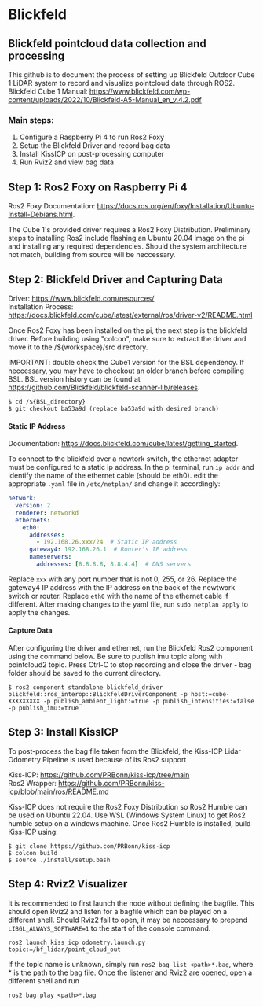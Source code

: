 # Blickfeld
## Blickfeld pointcloud data collection and processing

This github is to document the process of setting up Blickfeld Outdoor Cube 1 LiDAR system to record and visualize pointcloud data through ROS2. \
Blickfeld Cube 1 Manual: https://www.blickfeld.com/wp-content/uploads/2022/10/Blickfeld-A5-Manual_en_v.4.2.pdf

### Main steps:
1.  Configure a Raspberry Pi 4 to run Ros2 Foxy
2.  Setup the Blickfeld Driver and record bag data
3.  Install KissICP on post-processing computer
4.  Run Rviz2 and view bag data

## Step 1: Ros2 Foxy on Raspberry Pi 4

Ros2 Foxy Documentation: https://docs.ros.org/en/foxy/Installation/Ubuntu-Install-Debians.html.

The Cube 1's provided driver requires a Ros2 Foxy Distribution. Preliminary steps to installing Ros2 include flashing an Ubuntu 20.04 image on the pi and installing any required dependencies. Should the system architecture not match, building from source will be neccessary.

## Step 2: Blickfeld Driver and Capturing Data

Driver: https://www.blickfeld.com/resources/ \
Installation Process: https://docs.blickfeld.com/cube/latest/external/ros/driver-v2/README.html

Once Ros2 Foxy has been installed on the pi, the next step is the blickfeld driver. Before building using "colcon", make sure to extract the driver and move it to the /${workspace}/src directory.

IMPORTANT: double check the Cube1 version for the BSL dependency. If neccessary, you may have to checkout an older branch before compiling BSL. BSL version history can be found at https://github.com/Blickfeld/blickfeld-scanner-lib/releases.

```console
$ cd /${BSL_directory}
$ git checkout ba53a9d (replace ba53a9d with desired branch)
```

#### Static IP Address

Documentation: https://docs.blickfeld.com/cube/latest/getting_started.

To connect to the blickfeld over a newtork switch, the ethernet adapter must be configured to a static ip address. In the pi terminal, run `ip addr` and identify the name of the ethernet cable (should be eth0). 
edit the appropriate `.yaml` file in `/etc/netplan/` and change it accordingly:

```yaml
network:
  version: 2
  renderer: networkd
  ethernets:
    eth0:
      addresses:
        - 192.168.26.xxx/24  # Static IP address
      gateway4: 192.168.26.1  # Router's IP address
      nameservers:
        addresses: [8.8.8.8, 8.8.4.4]  # DNS servers
```

Replace `xxx` with any port number that is not 0, 255, or 26. Replace the gateway4 IP address with the IP address on the back of the newtwork switch or router. Replace `eth0` with the name of the ethernet cable if different.
After making changes to the yaml file, run `sudo netplan apply` to apply the changes.

#### Capture Data

After configuring the driver and ethernet, run the Blickfeld Ros2 component using the command below. Be sure to publish imu topic along with pointcloud2 topic. Press Ctrl-C to stop recording and close the driver - bag folder should be saved to the current directory.

```console
$ ros2 component standalone blickfeld_driver blickfeld::ros_interop::BlickfeldDriverComponent -p host:=cube-XXXXXXXXX -p publish_ambient_light:=true -p publish_intensities:=false -p publish_imu:=true
```

## Step 3: Install KissICP

To post-process the bag file taken from the Blickfeld, the Kiss-ICP Lidar Odometry Pipeline is used because of its Ros2 support

Kiss-ICP: https://github.com/PRBonn/kiss-icp/tree/main \
Ros2 Wrapper: https://github.com/PRBonn/kiss-icp/blob/main/ros/README.md

Kiss-ICP does not require the Ros2 Foxy Distribution so Ros2 Humble can be used on Ubuntu 22.04. Use WSL (Windows System Linux) to get Ros2 humble setup on a windows machine. Once Ros2 Humble is installed, build Kiss-ICP using:

```console
$ git clone https://github.com/PRBonn/kiss-icp
$ colcon build
$ source ./install/setup.bash
```

## Step 4: Rviz2 Visualizer

It is recommended to first launch the node without defining the bagfile. This should open Rviz2 and listen for a bagfile which can be played on a different shell. Should Rviz2 fail to open, it may be neccessary to prepend `
LIBGL_ALWAYS_SOFTWARE=1` to the start of the console command.

```console
ros2 launch kiss_icp odometry.launch.py topic:=/bf_lidar/point_cloud_out
```

If the topic name is unknown, simply run `ros2 bag list <path>*.bag`, where <path>* is the path to the bag file.
Once the listener and Rviz2 are opened, open a different shell and run

```console
ros2 bag play <path>*.bag
```
